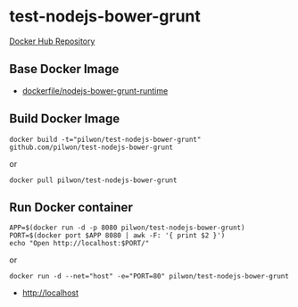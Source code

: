 # test-nodejs-bower-grunt

[Docker Hub Repository](https://registry.hub.docker.com/u/pilwon/test-nodejs-bower-grunt/)


## Base Docker Image

* [dockerfile/nodejs-bower-grunt-runtime](http://dockerfile.github.io/#/nodejs-bower-grunt-runtime)


## Build Docker Image

    docker build -t="pilwon/test-nodejs-bower-grunt" github.com/pilwon/test-nodejs-bower-grunt

or

    docker pull pilwon/test-nodejs-bower-grunt


## Run Docker container

    APP=$(docker run -d -p 8080 pilwon/test-nodejs-bower-grunt)
    PORT=$(docker port $APP 8080 | awk -F: '{ print $2 }')
    echo "Open http://localhost:$PORT/"

or

    docker run -d --net="host" -e="PORT=80" pilwon/test-nodejs-bower-grunt

* [http://localhost](http://localhost)
